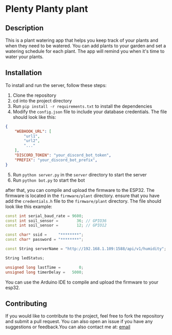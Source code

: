 # Plenty Planty plant

## Description
This is a plant watering app that helps you keep track of your plants and when they need to be watered. You can add plants to your garden and set a watering schedule for each plant. The app will remind you when it's time to water your plants.

## Installation
To install and run the server, follow these steps:
1. Clone the repository
2. cd into the project directory
3. Run `pip install -r requirements.txt` to install the dependencies
4. Modify the `config.json` file to include your database credentials. The file should look like this:
```json
{
    "WEBHOOK_URL": [
        "url1",
        "url2",
        "..."
    ], 
    "DISCORD_TOKEN": "your_discord_bot_token",
    "PREFIX": "your_discord_bot_prefix",
}
```
5. Run `python server.py` in the `server` directory to start the server
6. Run `python bot.py` to start the bot

after that, you can compile and upload the firmware to the ESP32. The firmware is located in the `firmware/plant` directory.
ensure that you have add the `credentials.h` file to the `firmware/plant` directory. The file should look like this example:
```cpp
const int serial_baud_rate = 9600;
const int soil_sensor =        36; // GPIO36
const int soil_sensor =        12; // GPIO12

const char* ssid =     "********";
const char* password = "********";

const String serverName = "http://192.168.1.109:1588/api/v1/humidity";

String ledStatus;

unsigned long lastTime =        0;
unsigned long timerDelay =   5000;
```
You can use the Arduino IDE to compile and upload the firmware to your esp32.

## Contributing
If you would like to contribute to the project, feel free to fork the repository and submit a pull request. You can also open an issue if you have any suggestions or feedback.You can also contact me at: [email](mailto:fabiowu20070806@gmail.com)
